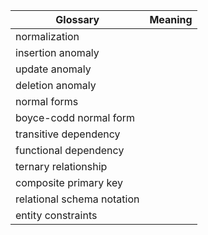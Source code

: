 | Glossary | Meaning |
|----------|---------|
|normalization|	
|insertion anomaly|
|update anomaly|
|deletion anomaly|
|normal forms|
|boyce-codd normal form|
|transitive dependency|
|functional dependency|
|ternary relationship|
|composite primary key|
|relational schema notation|
|entity constraints|
